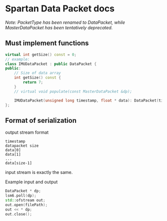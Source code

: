 # Spartan Data Packet docs

*Note: PacketType has been renamed to DataPacket, while MasterDataPacket has been tentatively deprecated.*

## Must implement functions

```c++
virtual int getSize() const = 0;
// example:
class IMUDataPacket : public DataPacket {
public:
    // Size of data array
    int getSize() const {
        return 7;
    }
    // virtual void populate(const MasterDataPacket &dp);

    IMUDataPacket(unsigned long timestamp, float * data): DataPacket(timestamp, data) {}
};
```

## Format of serialization

output stream format
```
timestamp
datapacket size
data[0]
data[1]
...
data[size-1]
```

input stream is exactly the same.

Example input and output
```c++
DataPacket * dp;
lsm6.poll(dp);
std::ofstream out;
out.open(filePath);
out << * dp;
out.close();
```